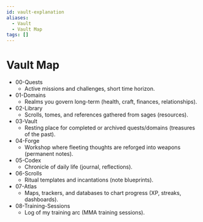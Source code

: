```yaml
---
id: vault-explanation
aliases:
  - Vault
  - Vault Map
tags: []
---
```

# ️Vault Map

- 00-Quests
  - Active missions and challenges, short time horizon.
- 01-Domains
  - Realms you govern long-term (health, craft, finances, relationships).
- 02-Library
  - Scrolls, tomes, and references gathered from sages (resources).
- 03-Vault
  - Resting place for completed or archived quests/domains (treasures of the past).
- 04-Forge
  - Workshop where fleeting thoughts are reforged into weapons (permanent notes).
- 05-Codex
  - Chronicle of daily life (journal, reflections).
- 06-Scrolls
  - Ritual templates and incantations (note blueprints).
- 07-Atlas
  - Maps, trackers, and databases to chart progress (XP, streaks, dashboards).
- 08-Training-Sessions
	- Log of my training arc (MMA training sessions).